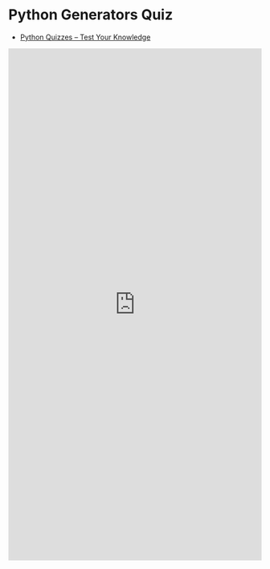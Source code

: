 # Python Generators Quiz

- [Python Quizzes – Test Your Knowledge](../quizzes/index.md)

<iframe src="https://docs.google.com/forms/d/e/1FAIpQLScfkYnnTQW347X82x-b46zl9b0R3UA9tYr6Z3A9-nhEr3lzzw/viewform?embedded=true" width="100%" height="1018" frameborder="0" marginheight="0" marginwidth="0">Loading…</iframe>